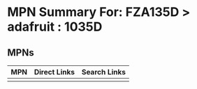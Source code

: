 



# MPN Summary For: FZA135D > adafruit : 1035D

## MPNs
  

|MPN|Direct Links|Search Links|
| :--- | :--- | :--- |
||||
